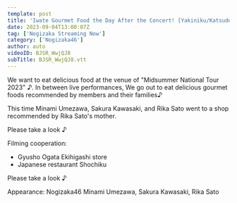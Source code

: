 ```yaml
---
template: post
title: 'Iwate Gourmet Food the Day After the Concert! [Yakiniku/Katsudon]'
date: 2023-09-04T13:00:07Z
tag: ['Nogizaka Streaming Now']
category: ['Nogizaka46']
author: auto 
videoID: BJSR_WwjQJ8
subTitle: BJSR_WwjQJ8.vtt
---
```

We want to eat delicious food at the venue of "Midsummer National Tour 2023" ♪. In between live performances, We go out to eat delicious gourmet foods recommended by members and their families♪

This time Minami Umezawa, Sakura Kawasaki, and Rika Sato went to a shop recommended by Rika Sato's mother.

Please take a look ♪

Filming cooperation:

- Gyusho Ogata Ekihigashi store
- Japanese restaurant Shochiku

Please take a look ♪

Appearance: Nogizaka46 Minami Umezawa, Sakura Kawasaki, Rika Sato
